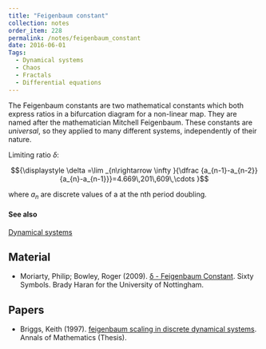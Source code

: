 ```yaml
---
title: "Feigenbaum constant"
collection: notes
order_item: 228
permalink: /notes/feigenbaum_constant
date: 2016-06-01
Tags:
  - Dynamical systems
  - Chaos
  - Fractals
  - Differential equations
---
```


The Feigenbaum constants are two mathematical constants which both express ratios in a bifurcation diagram for a non-linear map. They are named after the mathematician Mitchell Feigenbaum. These constants are *universal*, so they applied to many different systems, independently of their nature.

Limiting ratio $\delta$:

$${\displaystyle \delta =\lim _{n\rightarrow \infty }{\dfrac {a_{n-1}-a_{n-2}}{a_{n}-a_{n-1}}}=4.669\,201\,609\,\cdots }$$

where $a_n$ are discrete values of a at the nth period doubling.


#### See also
[Dynamical systems](/notes/dynamical_systems)


## Material
* Moriarty, Philip; Bowley, Roger (2009). [δ - Feigenbaum Constant](http://www.sixtysymbols.com/videos/feigenbaum.htm). Sixty Symbols. Brady Haran for the University of Nottingham.


## Papers
* Briggs, Keith (1997). [feigenbaum scaling in discrete dynamical systems](http://keithbriggs.info/documents/Keith_Briggs_PhD.pdf). Annals of Mathematics (Thesis).




